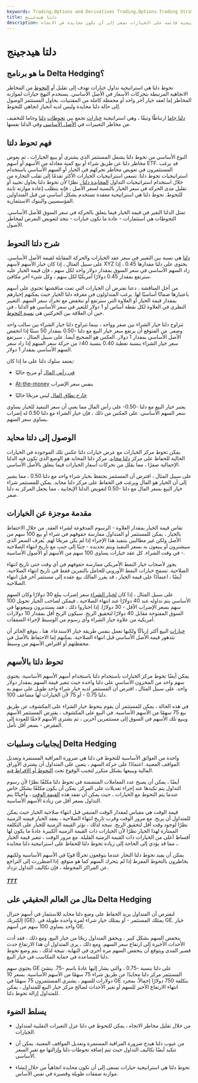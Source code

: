 ```yaml
---
keywords: Trading,Options and Derivatives Trading,Options Trading Strategy and Education,Options and Derivatives,Strategy and Education
title: دلتا هيدجينج
description: محاولات دلتا للتحوط هي إستراتيجية قائمة على الخيارات تسعى إلى أن تكون محايدة في الاتجاه.
---
```


# دلتا هيدجينج
## ما هو برنامج Delta Hedging؟

تحوط دلتا هي استراتيجية تداول خيارات تهدف إلى تقليل أو [التحوط](/hedge) من المخاطر الاتجاهية المرتبطة بتحركات الأسعار في الأصل الأساسي. يستخدم النهج خيارات لموازنة المخاطر إما لعقد خيار آخر واحد أو محفظة كاملة من المقتنيات. يحاول المستثمر الوصول إلى حالة دلتا محايدة وليس لديه انحياز اتجاهي للتحوط.

[دلتا جاما](/deltagamma-hedging) ارتباطًا وثيقًا ، وهي استراتيجية [خيارات](/option) تجمع بين [تحوطات](/gamma) [دلتا](/delta) وجاما للتخفيف من مخاطر التغييرات في [الأصل الأساسي](/underlying-asset) وفي الدلتا نفسها.

## فهم تحوط دلتا

النوع الأساسي من تحوط دلتا يشمل المستثمر الذي يشتري أو يبيع الخيارات ، ثم يعوض مخاطر دلتا عن طريق شراء أو بيع كمية معادلة من الأسهم أو أسهم ETF. قد يرغب المستثمرون في تعويض مخاطر تحركهم في الخيار أو السهم الأساسي باستخدام استراتيجيات تحوط دلتا. تسعى استراتيجيات الخيارات الأكثر تقدمًا إلى تقلب التجارة من خلال استخدام استراتيجيات التداول [المحايدة دلتا .](/deltaneutral) نظرًا لأن تحوط دلتا يحاول تحييد أو تقليل مدى الحركة في سعر الخيار بالنسبة لسعر الأصل ، فإنه يتطلب إعادة موازنة ثابتة للتحوط. تحوط دلتا هي استراتيجية معقدة تستخدم بشكل أساسي من قبل المتداولين المؤسسيين والبنوك الاستثمارية.

تمثل الدلتا التغير في قيمة الخيار فيما يتعلق بالحركة في سعر السوق للأصل الأساسي. التحوطات هي استثمارات - عادة ما تكون خيارات - تتخذ لتعويض التعرض لمخاطر الأصول.

## شرح دلتا التحوط

[دلتا](/delta) هي نسبة بين التغيير في سعر عقد الخيارات والحركة المقابلة لقيمة الأصل الأساسي. على سبيل المثال ، إذا كان خيار الأسهم لأسهم XYZ يحتوي على دلتا مقدارها 0.45 ، إذا زاد السهم الأساسي في سعر السوق بمقدار دولار واحد لكل سهم ، فإن قيمة الخيار عليه سترتفع بمقدار 0.45 دولارًا أمريكيًا لكل سهم ، وكل شيء آخر مكافئ.

من أجل المناقشة ، دعنا نفترض أن الخيارات التي تمت مناقشتها تحتوي على أسهم باعتبارها ضمانًا أساسيًا لها. يرغب المتداولون في معرفة دلتا الخيار حيث يمكنهم إخبارهم بمقدار قيمة الخيار أو العلاوة التي سترتفع أو تنخفض مع تحرك سعر السهم. التغيير النظري في العلاوة لكل نقطة أساس أو 1 دولار للتغير في سعر الأساسي هو الدلتا ، في حين أن العلاقة بين الحركتين هي [نسبة التحوط](/hedgeratio).

تتراوح دلتا خيار الشراء بين صفر وواحد ، بينما تتراوح دلتا خيار الشراء بين سالب واحد وصفر. من المتوقع أن يرتفع سعر خيار البيع مع دلتا -0.50 بمقدار 50 سنتًا إذا انخفض الأصل الأساسي بمقدار 1 دولار. العكس هو الصحيح أيضا. على سبيل المثال ، سيرتفع سعر خيار الشراء بنسبة تغطية 0.40 بنسبة 40٪ من حركة سعر السهم إذا زاد سعر السهم الأساسي بمقدار 1 دولار.

يعتمد سلوك دلتا على ما إذا كان:

- [في رأس المال](/inthemoney) أو مربح حاليًا

- [At-the-money](/atthemoney) بنفس سعر الإضراب

- [خارج نطاق المال](/outofthemoney) ليس مربحًا حاليًا

يعتبر خيار البيع مع دلتا -0.50- على رأس المال مما يعني أن سعر التنفيذ للخيار يساوي سعر السهم الأساسي. على العكس من ذلك ، فإن خيار الشراء مع دلتا 0.50 له إضراب يساوي سعر السهم.

## الوصول إلى دلتا محايد

يمكن تحوط مركز الخيارات مع عرض خيارات دلتا عكس تلك الموجودة في الخيارات الحالية للحفاظ على مركز [دلتا محايد](/deltaneutral). مركز دلتا المحايد هو الوضع الذي تكون فيه الدلتا الإجمالية صفرًا ، مما يقلل من تحركات أسعار الخيارات فيما يتعلق بالأصل الأساسي.

على سبيل المثال ، افترض أن المستثمر يحتفظ بخيار شراء واحد مع دلتا 0.50 ، مما يشير إلى أن الخيار هو المال ويرغب في الحفاظ على مركز دلتا محايد. يمكن للمستثمر شراء خيار البيع بسعر المال مع دلتا -0.50 لتعويض الدلتا الإيجابية ، مما يجعل المركز به دلتا صفر.

## مقدمة موجزة عن الخيارات

تقاس قيمة الخيار بمقدار العلاوة - الرسوم المدفوعة لشراء العقد. من خلال الاحتفاظ بالخيار ، يمكن للمستثمر أو المتداول ممارسة حقوقهم في شراء أو بيع 100 سهم من الأصل ولكن غير مطالبين بتنفيذ هذا الإجراء إذا لم يكن مربحًا لهم. يُعرف السعر الذي سيشترون أو يبيعون به بسعر التنفيذ ويتم تحديده - جنبًا إلى جنب مع تاريخ انتهاء الصلاحية - في وقت الشراء. كل عقد خيارات يساوي 100 سهم من الأسهم أو الأصول الأساسية.

يجوز لأصحاب خيار النمط الأمريكي ممارسة حقوقهم في أي وقت حتى تاريخ انتهاء الصلاحية. تسمح خيارات النمط الأوروبي للحامل بالتمرين فقط في تاريخ انتهاء الصلاحية. أيضًا ، اعتمادًا على قيمة الخيار ، قد يقرر المالك بيع عقده إلى مستثمر آخر قبل انتهاء الصلاحية.

على سبيل المثال ، إذا كان [لخيار الشراء](/calloption) سعر إضراب يبلغ 30 دولارًا وكان السهم الأساسي يتم تداوله عند 40 دولارًا عند انتهاء الصلاحية ، فيمكن لصاحب الخيار تحويل 100 سهم بسعر الإضراب الأقل - 30 دولارًا. إذا اختاروا ذلك ، فقد يستديرون ويبيعونها في السوق المفتوحة مقابل 40 دولارًا لتحقيق الربح. سيكون الربح أقل بمقدار 10 دولارات أمريكية من علاوة خيار الشراء وأي رسوم من الوسيط لإجراء الصفقات.

[خيارات](/putoption) البيع أكثر إرباكًا ولكنها تعمل بنفس طريقة خيار الاستدعاء. هنا ، يتوقع الحائز أن تتدهور قيمة الأصل الأساسي قبل انتهاء الصلاحية. يمكنهم إما الاحتفاظ بالأصل في محفظتهم أو اقتراض الأسهم من وسيط.

## تحوط دلتا بالأسهم

يمكن أيضًا تحوط مركز الخيارات باستخدام دلتا باستخدام أسهم الأسهم الأساسية. يحتوي سهم واحد من المخزون الأساسي على دلتا واحدة حيث تتغير قيمة السهم بمقدار دولار واحد. على سبيل المثال ، افترض أن المستثمر لديه خيار شراء واحد طويل على سهم به دلتا 0.75 - أو 75 لأن الخيارات لها مضاعف 100.

في هذه الحالة ، يمكن للمستثمر أن يقوم بتحوط خيار الشراء على المكشوف عن طريق بيع 75 سهمًا من الأسهم الأساسية. في البيع على المكشوف ، يقترض المستثمر الأسهم ويبيع تلك الأسهم في السوق إلى مستثمرين آخرين ، ثم يشتري الأسهم لاحقًا للعودة إلى المقرض - بسعر أقل نأمل.

## إيجابيات وسلبيات Delta Hedging

واحدة من العوائق الأساسية للتحوط في دلتا هي ضرورة المراقبة المستمرة وتعديل المواقف المعنية. اعتمادًا على حركة السهم ، يتعين على المتداول أن يشتري الأوراق المالية ويبيعها بشكل متكرر لتجنب الوقوع تحت [التحوط أو الإفراط فيه](/overhedging).

أيضًا ، يمكن أن يصبح عدد المعاملات المتضمنة في تحوط دلتا مكلفًا نظرًا لأن رسوم التداول يتم تكبدها عند إجراء تعديلات على المركز. يمكن أن يكون مكلفًا بشكل خاص عندما يتم التحوط مع الخيارات ، حيث يمكن أن تفقد هذه [القيمة الوقت](/timevalue) ، وأحيانًا يتم التداول بسعر أقل من زيادة الأسهم الأساسية.

قيمة الوقت هي مقياس لمقدار الوقت المتبقي قبل انتهاء صلاحية الخيار حيث يمكن للمتداول أن يربح. مع مرور الوقت وقرب تاريخ انتهاء الصلاحية ، يفقد الخيار قيمته الزمنية نظرًا لوجود وقت أقل لتحقيق الربح. نتيجة لذلك ، تؤثر القيمة الزمنية للخيار على التكلفة الممتازة لهذا الخيار نظرًا لأن الخيارات ذات القيمة الزمنية الكبيرة عادةً ما يكون لها أقساط أعلى من الخيارات ذات القيمة الزمنية القليلة. مع مرور الوقت ، تتغير قيمة الخيار ، مما قد يؤدي إلى الحاجة إلى زيادة تحوط دلتا للحفاظ على استراتيجية دلتا محايدة.

يمكن أن يفيد تحوط دلتا التجار عندما يتوقعون تحركًا قويًا في الأسهم الأساسية ولكنهم يخاطرون بالتحوط المفرط إذا لم يتحرك السهم كما هو متوقع. إذا اضطررت إلى التراجع عن المراكز المحوطة ، فإن تكاليف التداول تزداد.

<h5> <a href=""> TTT </a> </h5>

## مثال من العالم الحقيقي على Delta Hedging

لنفترض أن المتداول يريد الحفاظ على وضع دلتا محايد للاستثمار في أسهم جنرال إلكتريك (GE). يمتلك المستثمر - أو يمتلك خيار شراء لمرة واحدة طويلة في GE. خيار واحد يساوي 100 سهم من أسهم GE.

ينخفض السهم بشكل كبير ، ويحقق المتداول ربحًا من خيار البيع. ومع ذلك ، فقد أدت الأحداث الأخيرة إلى ارتفاع سعر السهم. ومع ذلك ، يرى المتداول أن هذا الارتفاع حدث قصير المدى ويتوقع أن ينخفض السهم مرة أخرى في النهاية. نتيجة لذلك ، يتم وضع تحوط دلتا للمساعدة في حماية المكاسب في خيار البيع.

يحتوي سهم GE على دلتا بنسبة -0.75 ، والتي يشار إليها عادةً باسم -75. ينشئ المستثمر مركز دلتا محايدًا عن طريق شراء 75 سهمًا من الأسهم الأساسية. بسعر 10 دولارات للسهم ، يشتري المستثمرون 75 سهمًا في GE بتكلفة 750 دولارًا إجمالاً. بمجرد انتهاء الارتفاع الأخير للسهم أو تغير الأحداث لصالح مركز خيار البيع للمتداول ، يمكن للمتداول إزالة تحوط دلتا.

## يسلط الضوء

- من خلال تقليل مخاطر الاتجاه ، يمكن للتحوط في دلتا عزل التغيرات التقلبية لمتداول الخيارات.

- من عيوب دلتا هيدج ضرورة المراقبة المستمرة وتعديل المواقف المعنية. يمكن أن تتكبد أيضًا تكاليف التداول حيث تتم إضافة تحوطات دلتا وإزالتها مع تغير السعر الأساسي.

- تحوط دلتا هي استراتيجية خيارات تسعى إلى أن تكون محايدة اتجاهياً من خلال إنشاء موازنة صفقات طويلة وقصيرة في نفس الأساس.

